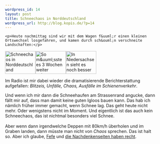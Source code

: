 ```yaml
--- 
wordpress_id: 14
layout: post
title: Schneechaos in Norddeutschland
wordpress_url: http://blog.kopis.de/?p=14
---
```


    <p>Heute nachmittag sind wir mit dem Wagen f&uuml;r einen kleinen Ortswechsel losgefahren, und kamen durch sch&ouml;n verschneite Landschaften:</p>
<p><a href="http://www.flickr.com/photos/cringe/5257134043/" title="Schneechaos in Norddeutschland by cringe, on Flickr"><img src="http://farm6.static.flickr.com/5163/5257134043_fb37efbc9d_t.jpg" height="75" alt="Schneechaos in Norddeutschland" width="100" /></a><a href="http://www.flickr.com/photos/cringe/5257201185/" title="So m&uuml;sste es 3 Wochen weiter gehen... by cringe, on Flickr"><img src="http://farm6.static.flickr.com/5046/5257201185_4d6f625698_t.jpg" height="75" alt="So m&amp;uuml;sste es 3 Wochen weiter gehen..." width="100" /></a><a href="http://www.flickr.com/photos/cringe/5257463763/" title="In Niedersachsen sieht es noch besser aus by cringe, on Flickr"><img src="http://farm6.static.flickr.com/5163/5257463763_44b9673d27_t.jpg" height="75" alt="In Niedersachsen sieht es noch besser aus" width="100" /></a></p>
<div>Im Radio ist mir dabei wieder die dramatisierende Berichterstattung aufgefallen: <em>Blitzeis, Unf&auml;lle, Chaos, Ausf&auml;lle im Schienenverkehr</em>.</div>
<p />
<div>Und wenn ich mir dann die Schneehaufen am Strassenrand angucke, dann f&auml;llt mir auf, dass man damit keine guten Igloos bauen kann. Das hab ich n&auml;mlich fr&uuml;her immer gemacht, wenn Schnee lag. Das geht heute nicht mehr. Oder wenigstens nicht im Moment. Und eigentlich ist das auch kein Schneechaos, das ist nichtmal besonders viel Schnee.</div>
<div><br />Aber wenn dann irgendwelche Deppen mit 80km/h &uuml;berholen und im Graben landen, dann m&uuml;sste man nicht von <em>Chaos</em> sprechen. Das ist halt so. Aber ich glaube, <a href="http://blog.fefe.de/?ts=b3f8a84c">Fefe</a> und <a href="http://www.nachdenkseiten.de/?p=7694">die Nachdenkenseiten haben recht</a>.</div>
  
